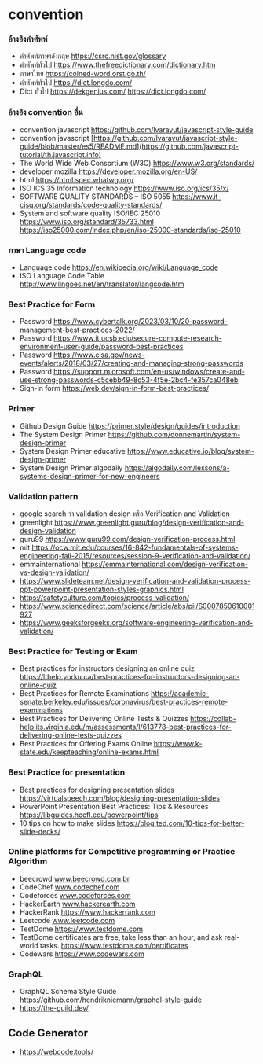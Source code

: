 # convention

### อ้างอิงคำศัพท์
- คำศัพท์ภาษาอังกฤษ https://csrc.nist.gov/glossary
- คำศัพท์ทั่วไป https://www.thefreedictionary.com/dictionary.htm
- ภาษาไทย https://coined-word.orst.go.th/
- คำศัพท์ทั่วไป https://dict.longdo.com/
- Dict ทั่วไป https://dekgenius.com/ https://dict.longdo.com/ 

### อ้างอิง convention อื่น
- convention javascript https://github.com/lvarayut/javascript-style-guide
- convention javascript [https://github.com/lvarayut/javascript-style-guide/blob/master/es5/README.md](https://github.com/javascript-tutorial/th.javascript.info)
- The World Wide Web Consortium (W3C) https://www.w3.org/standards/
- developer mozilla https://developer.mozilla.org/en-US/
- html https://html.spec.whatwg.org/
- ISO ICS 35 Information technology https://www.iso.org/ics/35/x/
- SOFTWARE QUALITY STANDARDS – ISO 5055 https://www.it-cisq.org/standards/code-quality-standards/
- System and software quality ISO/IEC 25010 https://www.iso.org/standard/35733.html https://iso25000.com/index.php/en/iso-25000-standards/iso-25010

### ภาษา Language code
- Language code https://en.wikipedia.org/wiki/Language_code 
- ISO Language Code Table http://www.lingoes.net/en/translator/langcode.htm

### Best Practice for Form
- Password https://www.cybertalk.org/2023/03/10/20-password-management-best-practices-2022/
- Password https://www.it.ucsb.edu/secure-compute-research-environment-user-guide/password-best-practices
- Password https://www.cisa.gov/news-events/alerts/2018/03/27/creating-and-managing-strong-passwords
- Password https://support.microsoft.com/en-us/windows/create-and-use-strong-passwords-c5cebb49-8c53-4f5e-2bc4-fe357ca048eb
- Sign-in form https://web.dev/sign-in-form-best-practices/

### Primer
- Github Design Guide https://primer.style/design/guides/introduction
- The System Design Primer https://github.com/donnemartin/system-design-primer
- System Design Primer educative https://www.educative.io/blog/system-design-primer
- System Design Primer algodaily https://algodaily.com/lessons/a-systems-design-primer-for-new-engineers

### Validation pattern
- google search ว่า validation design หรือ Verification and Validation
- greenlight https://www.greenlight.guru/blog/design-verification-and-design-validation
- guru99 https://www.guru99.com/design-verification-process.html
- mit https://ocw.mit.edu/courses/16-842-fundamentals-of-systems-engineering-fall-2015/resources/session-9-verification-and-validation/
- emmainternational https://emmainternational.com/design-verification-vs-design-validation/
- https://www.slideteam.net/design-verification-and-validation-process-ppt-powerpoint-presentation-styles-graphics.html
- https://safetyculture.com/topics/process-validation/
- https://www.sciencedirect.com/science/article/abs/pii/S0007850610001927
- https://www.geeksforgeeks.org/software-engineering-verification-and-validation/

### Best Practice for Testing or Exam
- Best practices for instructors designing an online quiz https://lthelp.yorku.ca/best-practices-for-instructors-designing-an-online-quiz 
- Best Practices for Remote Examinations https://academic-senate.berkeley.edu/issues/coronavirus/best-practices-remote-examinations 
- Best Practices for Delivering Online Tests & Quizzes https://collab-help.its.virginia.edu/m/assessments/l/613778-best-practices-for-delivering-online-tests-quizzes 
- Best Practices for Offering Exams Online https://www.k-state.edu/keepteaching/online-exams.html 

### Best Practice for presentation
- Best practices for designing presentation slides https://virtualspeech.com/blog/designing-presentation-slides
- PowerPoint Presentation Best Practices: Tips & Resources https://libguides.hccfl.edu/powerpoint/tips
- 10 tips on how to make slides https://blog.ted.com/10-tips-for-better-slide-decks/ 

### Online platforms for Competitive programming or Practice Algorithm
- beecrowd www.beecrowd.com.br
- CodeChef www.codechef.com
- Codeforces www.codeforces.com
- HackerEarth www.hackerearth.com
- HackerRank https://www.hackerrank.com
- Leetcode www.leetcode.com
- TestDome https://www.testdome.com
- TestDome certificates are free, take less than an hour, and ask real-world tasks. https://www.testdome.com/certificates
- Codewars https://www.codewars.com

### GraphQL
- GraphQL Schema Style Guide https://github.com/hendrikniemann/graphql-style-guide
- https://the-guild.dev/

## Code Generator
- https://webcode.tools/
